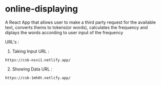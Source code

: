 # online-displaying

A React App that allows user to make a third party request for the available text, converts thems to tokens(or words), calculates the frequency and diplays the words according to user input of the frequency

URL's :
  
  1. Taking Input URL :
	
	https://csb-nsvi1.netlify.app/
	
  2. Showing Data URL :
	
	https://csb-1mh0t.netlify.app/
